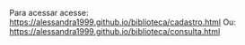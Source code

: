 Para acessar acesse: https://alessandra1999.github.io/biblioteca/cadastro.html
Ou: https://alessandra1999.github.io/biblioteca/consulta.html

